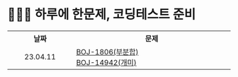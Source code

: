 # 🧑🏻‍💻 하루에 한문제, 코딩테스트 준비


<table>
    <!--------------------->
    <th width="200px">날짜</th>
    <th width="644px">문제</th>
    <tr>
        <td align="center">23.04.11</td>
        <td>
            <a target="_blank" href="https://velog.io/@younhwan0903/Python-BOJ-1806%EB%B6%80%EB%B6%84%ED%95%A9">BOJ-1806(부분합)</a><br/>
            <a target="_blank" href="https://velog.io/@younhwan0903/Python-boj-14942-%EA%B0%9C%EB%AF%B8">BOJ-14942(개미)</a><br/>
        </td>
    </tr>
</table>
